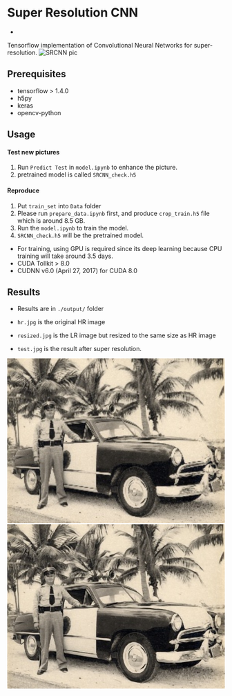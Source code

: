 # Super Resolution CNN
-
Tensorflow implementation of Convolutional Neural Networks for super-resolution. 
![SRCNN pic](https://bardofcodes.github.io/img/seminar-srcnn.png)

## Prerequisites

* tensorflow > 1.4.0
* h5py
* keras
* opencv-python

## Usage

#### Test new pictures
1. Run `Predict Test` in `model.ipynb` to enhance the picture.
2. pretrained model is called `SRCNN_check.h5`


#### Reproduce

1. Put `train_set` into `Data` folder
2. Please run `prepare_data.ipynb` first, and produce `crop_train.h5` file which is around 8.5 GB.
3. Run the `model.ipynb` to train the model.
4. `SRCNN_check.h5` will be the pretrained model.

* For training, using GPU is required since its deep learning because CPU training will take around 3.5 days.
* CUDA Tollkit > 8.0
* CUDNN v6.0 (April 27, 2017) for CUDA 8.0



## Results
* Results are in `./output/` folder

* `hr.jpg` is the original HR image
* `resized.jpg` is the LR image but resized to the same size as HR image
* `test.jpg` is the result after super resolution.

![LR](../output/resized.jpg)![result](../output/test.jpg)


